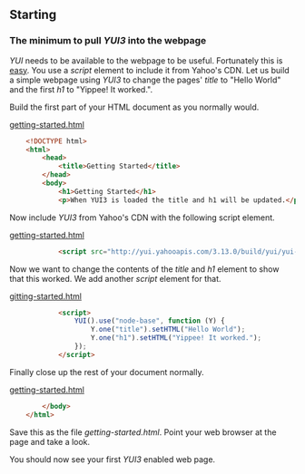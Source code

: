 
## Starting

### The minimum to pull _YUI3_ into the webpage

_YUI_ needs to be available to the webpage to be useful. Fortunately this 
is [easy][]. You use a _script_ element to include it from Yahoo's CDN. 
Let us build a simple webpage  using _YUI3_ to change the pages' _title_ 
to "Hello World" and the first _h1_ to "Yippee! It worked.".

[easy]: http://yuilibrary.com/yui/quick-start/ "YUI Quick Start at yuilibrary.com"

Build the first part of your HTML document as you normally would.

[getting-started.html](getting-started.html)
```HTML
    <!DOCTYPE html>
    <html>
        <head>
            <title>Getting Started</title>
        </head>
        <body>
            <h1>Getting Started</h1>
            <p>When YUI3 is loaded the title and h1 will be updated.</p>
```

Now include _YUI3_ from Yahoo's CDN with the following script element.

[getting-started.html](getting-started.html)
```HTML
   			<script src="http://yui.yahooapis.com/3.13.0/build/yui/yui-min.js"></script>
```

Now we want to change the contents of the _title_ and _h1_ element to show that
this worked. We add another _script_ element for that.

[gitting-started.html](getting-started.html)
```HTML
            <script>
                YUI().use("node-base", function (Y) {
                    Y.one("title").setHTML("Hello World");
                    Y.one("h1").setHTML("Yippee! It worked.");
                });
            </script>
```

Finally close up the rest of your document normally.

[getting-started.html](getting-started.html)
```HTML
        </body>
    </html>
```

Save this as the file _getting-started.html_. Point your web browser at 
the page and take a look.

You should now see your first _YUI3_ enabled web page.

